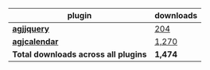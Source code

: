 plugin|downloads
------|----------
[**agjjquery**](https://www.npmjs.com/package/agjjquery)|[204](https://www.npmjs.com/package/agjjquery)
[**agjcalendar**](https://www.npmjs.com/package/agjcalendar)|[1,270](https://www.npmjs.com/package/agjcalendar)
**Total downloads across all plugins**|**1,474**
